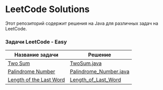 # LeetCode Solutions

Этот репозиторий содержит решения на Java для различных задач на LeetCode.

### Задачи LeetCode - Easy
| Название задачи                                           | Решение                                                |
|-----------------------------------------------------------|--------------------------------------------------------|
| [Two Sum](./src/README_TwoSum.md)                         | [TwoSum.java](./src/TwoSum.java)                       |
| [Palindrome Number](./src/README_PalindromeNumber.md)     | [Palindrome_Number.java](./src/Palindrome_Number.java) |
| [Length of the Last Word](./src/Readme_Length_of_Last_World.md) | [Length_of_Last_Word](./src/Length_Of_Last_Word.java)
